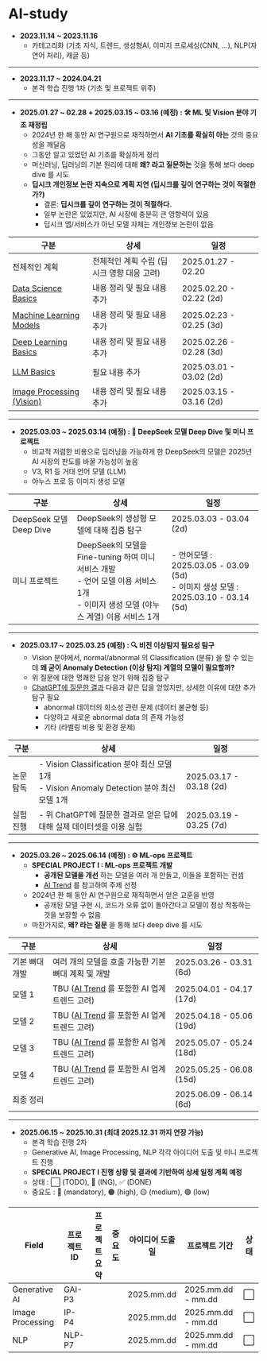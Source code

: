 # AI-study

* **2023.11.14 ~ 2023.11.16**
  * 카테고리화 (기초 지식, 트렌드, 생성형AI, 이미지 프로세싱(CNN, ...), NLP(자연어 처리), 캐글 등)

----

* **2023.11.17 ~ 2024.04.21**
  * 본격 학습 진행 1차 (기초 및 프로젝트 위주)

----

* **2025.01.27 ~ 02.28 + 2025.03.15 ~ 03.16 (예정) : 🛠 ML 및 Vision 분야 기초 재정립**
  * 2024년 한 해 동안 AI 연구원으로 재직하면서 **AI 기초를 확실히 아는** 것의 중요성을 깨달음
  * 그동안 알고 있었던 AI 기초를 확실하게 정리
  * 머신러닝, 딥러닝의 기본 원리에 대해 **왜? 라고 질문하는** 것을 통해 보다 deep dive 를 시도
  * **딥시크 개인정보 논란 지속으로 계획 지연 (딥시크를 깊이 연구하는 것이 적절한가?)**
    * 결론: **딥시크를 깊이 연구하는 것이 적절하다.**
    * 일부 논란은 있었지만, AI 시장에 충분히 큰 영향력이 있음
    * 딥시크 앱/서비스가 아닌 모델 자체는 개인정보 논란이 없음

| 구분                                                                                                                        | 상세                        | 일정                      |
|---------------------------------------------------------------------------------------------------------------------------|---------------------------|-------------------------|
| 전체적인 계획                                                                                                                   | 전체적인 계획 수립 (딥시크 영향 대응 고려) | 2025.01.27 - 02.20      |
| [Data Science Basics](https://github.com/WannaBeSuperteur/AI-study/tree/main/AI%20Basics/Data%20Science%20Basics)         | 내용 정리 및 필요 내용 추가          | 2025.02.20 - 02.22 (2d) |
| [Machine Learning Models](https://github.com/WannaBeSuperteur/AI-study/tree/main/AI%20Basics/Machine%20Learning%20Models) | 내용 정리 및 필요 내용 추가          | 2025.02.23 - 02.25 (3d) |
| [Deep Learning Basics](https://github.com/WannaBeSuperteur/AI-study/tree/main/AI%20Basics/Deep%20Learning%20Basics)       | 내용 정리 및 필요 내용 추가          | 2025.02.26 - 02.28 (3d) |
| [LLM Basics](https://github.com/WannaBeSuperteur/AI-study/tree/main/AI%20Basics/LLM%20Basics)                             | 필요 내용 추가                  | 2025.03.01 - 03.02 (2d) |
| [Image Processing (Vision)](https://github.com/WannaBeSuperteur/AI-study/tree/main/Image%20Processing)                    | 내용 정리 및 필요 내용 추가          | 2025.03.15 - 03.16 (2d) |

----

* **2025.03.03 ~ 2025.03.14 (예정) : 🐋 DeepSeek 모델 Deep Dive 및 미니 프로젝트**
  * 비교적 저렴한 비용으로 딥러닝을 가능하게 한 DeepSeek의 모델은 2025년 AI 시장의 판도를 바꿀 가능성이 높음
  * V3, R1 등 거대 언어 모델 (LLM)
  * 야누스 프로 등 이미지 생성 모델

| 구분                    | 상세                                                                                            | 일정                                                                        |
|-----------------------|-----------------------------------------------------------------------------------------------|---------------------------------------------------------------------------|
| DeepSeek 모델 Deep Dive | DeepSeek의 생성형 모델에 대해 집중 탐구                                                                    | 2025.03.03 - 03.04 (2d)                                                   |
| 미니 프로젝트               | DeepSeek의 모델을 Fine-tuning 하여 미니 서비스 개발<br>- 언어 모델 이용 서비스 1개<br>- 이미지 생성 모델 (야누스 계열) 이용 서비스 1개 | - 언어모델 : 2025.03.05 - 03.09 (5d)<br>- 이미지 생성 모델 : 2025.03.10 - 03.14 (5d) |

----

* **2025.03.17 ~ 2025.03.25 (예정) : 🔍 비전 이상탐지 필요성 탐구**
  * Vision 분야에서, normal/abnormal 의 Classification (분류) 을 할 수 있는데 **왜 굳이 Anomaly Detection (이상 탐지) 계열의 모델이 필요할까?**
  * 위 질문에 대한 명쾌한 답을 얻기 위해 집중 탐구
  * [ChatGPT에 질문한 결과](https://chatgpt.com/share/67974281-7fb8-8010-9a1a-4b56c060e71b) 다음과 같은 답을 얻었지만, 상세한 이유에 대한 추가 탐구 필요
    * abnormal 데이터의 희소성 관련 문제 (데이터 불균형 등)
    * 다양하고 새로운 abnormal data 의 존재 가능성
    * 기타 (라벨링 비용 및 환경 문제)

| 구분    | 상세                                                                            | 일정                      |
|-------|-------------------------------------------------------------------------------|-------------------------|
| 논문 탐독 | - Vision Classification 분야 최신 모델 1개<br>- Vision Anomaly Detection 분야 최신 모델 1개 | 2025.03.17 - 03.18 (2d) |
| 실험 진행 | - 위 ChatGPT에 질문한 결과로 얻은 답에 대해 실제 데이터셋을 이용 실험                                  | 2025.03.19 - 03.25 (7d) |

----

* **2025.03.26 ~ 2025.06.14 (예정) : ⚙ ML-ops 프로젝트**
  * **SPECIAL PROJECT I : ML-ops 프로젝트 개발**
    * **공개된 모델을 개선** 하는 모델을 여러 개 만들고, 이들을 포함하는 컨셉
    * [AI Trend](https://github.com/WannaBeSuperteur/AI-study/tree/main/AI%20Trend) 를 참고하여 주제 선정 
  * 2024년 한 해 동안 AI 연구원으로 재직하면서 얻은 교훈을 반영
    * 공개된 모델 구현 시, 코드가 오류 없이 돌아간다고 모델이 정상 작동하는 것을 보장할 수 없음
  * 마찬가지로, **왜? 라는 질문** 을 통해 보다 deep dive 를 시도

| 구분       | 상세                                                                                                     | 일정                       |
|----------|--------------------------------------------------------------------------------------------------------|--------------------------|
| 기본 뼈대 개발 | 여러 개의 모델을 호출 가능한 기본 뼈대 계획 및 개발                                                                         | 2025.03.26 - 03.31 (6d)  |
| 모델 1     | TBU ([AI Trend](https://github.com/WannaBeSuperteur/AI-study/tree/main/AI%20Trend) 를 포함한 AI 업계 트렌드 고려) | 2025.04.01 - 04.17 (17d) |
| 모델 2     | TBU ([AI Trend](https://github.com/WannaBeSuperteur/AI-study/tree/main/AI%20Trend) 를 포함한 AI 업계 트렌드 고려) | 2025.04.18 - 05.06 (19d) |
| 모델 3     | TBU ([AI Trend](https://github.com/WannaBeSuperteur/AI-study/tree/main/AI%20Trend) 를 포함한 AI 업계 트렌드 고려) | 2025.05.07 - 05.24 (18d) |
| 모델 4     | TBU ([AI Trend](https://github.com/WannaBeSuperteur/AI-study/tree/main/AI%20Trend) 를 포함한 AI 업계 트렌드 고려) | 2025.05.25 - 06.08 (15d) |
| 최종 정리    |                                                                                                        | 2025.06.09 - 06.14 (6d)  | 

----

* **2025.06.15 ~ 2025.10.31 (최대 2025.12.31 까지 연장 가능)**
  * 본격 학습 진행 2차
  * Generative AI, Image Processing, NLP 각각 아이디어 도출 및 미니 프로젝트 진행
  * **SPECIAL PROJECT I 진행 상황 및 결과에 기반하여 상세 일정 계획 예정**
  * 상태 : ⬜ (TODO), 💨 (ING), ✅ (DONE)
  * 중요도 : 🔴 (mandatory), 🟠 (high), 🟡 (medium), 🟢 (low)

| Field            | 프로젝트 ID | 프로젝트 요약 | 중요도 | 아이디어 도출일   | 프로젝트 기간            | 상태 |
|------------------|---------|---------|-----|------------|--------------------|----|
| Generative AI    | GAI-P3  |         |     | 2025.mm.dd | 2025.mm.dd - mm.dd | ⬜  |
| Image Processing | IP-P4   |         |     | 2025.mm.dd | 2025.mm.dd - mm.dd | ⬜  |
| NLP              | NLP-P7  |         |     | 2025.mm.dd | 2025.mm.dd - mm.dd | ⬜  |

